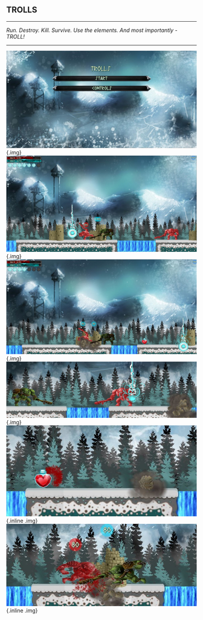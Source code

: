 
**TROLLS**
------


----------


*Run. Destroy. Kill. Survive. Use the elements. And most importantly - TROLL!*


----------


![Main menu screenshot](https://raw.githubusercontent.com/dpanayotov93/Trolls/master/assets/scr_main_menu.JPG){.img}
![Gameplay screenshot](https://raw.githubusercontent.com/dpanayotov93/Trolls/master/assets/scr_gameplay.JPG){.img}
![Gameplay screenshot](https://raw.githubusercontent.com/dpanayotov93/Trolls/master/assets/scr_gameplay_2.JPG){.img}
![Lightning](https://raw.githubusercontent.com/dpanayotov93/Trolls/master/assets/scr_skill_lightning.JPG){.img}
![Dropped Item](https://raw.githubusercontent.com/dpanayotov93/Trolls/master/assets/scr_dropped_item.JPG){.inline .img}![Fight](https://raw.githubusercontent.com/dpanayotov93/Trolls/master/assets/scr_fight.JPG){.inline .img}

<style>
	.img {
		max-width: 890px!important;
	}
	.inline { 
		display: inline-block; 
		width: 50%;
		height: 212px;
	}
</style>